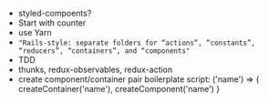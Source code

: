 - styled-compoents?
- Start with counter
- use Yarn
- `"Rails-style: separate folders for “actions”, “constants”, “reducers”, “containers”, and “components"`
- TDD
- thunks, redux-observables, redux-action
- create component/container pair boilerplate script: ('name') => { createContainer('name'), createComponent('name') }